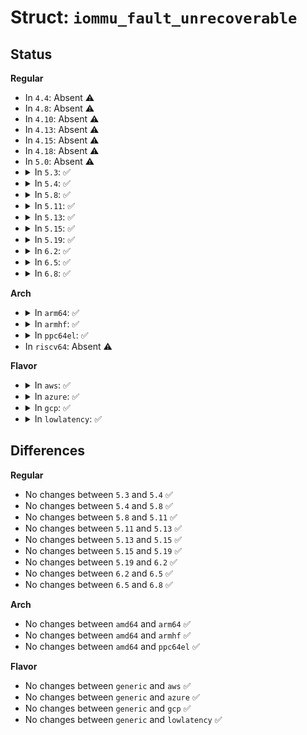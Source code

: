 # Struct: <code>iommu_fault_unrecoverable</code>

## Status
<b>Regular</b>
<ul>
<li>
In <code>4.4</code>: Absent ⚠️
</li>
<li>
In <code>4.8</code>: Absent ⚠️
</li>
<li>
In <code>4.10</code>: Absent ⚠️
</li>
<li>
In <code>4.13</code>: Absent ⚠️
</li>
<li>
In <code>4.15</code>: Absent ⚠️
</li>
<li>
In <code>4.18</code>: Absent ⚠️
</li>
<li>
In <code>5.0</code>: Absent ⚠️
</li>
<li>
<details>
<summary>In <code>5.3</code>: ✅</summary>

```c
struct iommu_fault_unrecoverable {
    __u32 reason;
    __u32 flags;
    __u32 pasid;
    __u32 perm;
    __u64 addr;
    __u64 fetch_addr;
};
```
</details>
</li>
<li>
<details>
<summary>In <code>5.4</code>: ✅</summary>

```c
struct iommu_fault_unrecoverable {
    __u32 reason;
    __u32 flags;
    __u32 pasid;
    __u32 perm;
    __u64 addr;
    __u64 fetch_addr;
};
```
</details>
</li>
<li>
<details>
<summary>In <code>5.8</code>: ✅</summary>

```c
struct iommu_fault_unrecoverable {
    __u32 reason;
    __u32 flags;
    __u32 pasid;
    __u32 perm;
    __u64 addr;
    __u64 fetch_addr;
};
```
</details>
</li>
<li>
<details>
<summary>In <code>5.11</code>: ✅</summary>

```c
struct iommu_fault_unrecoverable {
    __u32 reason;
    __u32 flags;
    __u32 pasid;
    __u32 perm;
    __u64 addr;
    __u64 fetch_addr;
};
```
</details>
</li>
<li>
<details>
<summary>In <code>5.13</code>: ✅</summary>

```c
struct iommu_fault_unrecoverable {
    __u32 reason;
    __u32 flags;
    __u32 pasid;
    __u32 perm;
    __u64 addr;
    __u64 fetch_addr;
};
```
</details>
</li>
<li>
<details>
<summary>In <code>5.15</code>: ✅</summary>

```c
struct iommu_fault_unrecoverable {
    __u32 reason;
    __u32 flags;
    __u32 pasid;
    __u32 perm;
    __u64 addr;
    __u64 fetch_addr;
};
```
</details>
</li>
<li>
<details>
<summary>In <code>5.19</code>: ✅</summary>

```c
struct iommu_fault_unrecoverable {
    __u32 reason;
    __u32 flags;
    __u32 pasid;
    __u32 perm;
    __u64 addr;
    __u64 fetch_addr;
};
```
</details>
</li>
<li>
<details>
<summary>In <code>6.2</code>: ✅</summary>

```c
struct iommu_fault_unrecoverable {
    __u32 reason;
    __u32 flags;
    __u32 pasid;
    __u32 perm;
    __u64 addr;
    __u64 fetch_addr;
};
```
</details>
</li>
<li>
<details>
<summary>In <code>6.5</code>: ✅</summary>

```c
struct iommu_fault_unrecoverable {
    __u32 reason;
    __u32 flags;
    __u32 pasid;
    __u32 perm;
    __u64 addr;
    __u64 fetch_addr;
};
```
</details>
</li>
<li>
<details>
<summary>In <code>6.8</code>: ✅</summary>

```c
struct iommu_fault_unrecoverable {
    __u32 reason;
    __u32 flags;
    __u32 pasid;
    __u32 perm;
    __u64 addr;
    __u64 fetch_addr;
};
```
</details>
</li>
</ul>
<b>Arch</b>
<ul>
<li>
<details>
<summary>In <code>arm64</code>: ✅</summary>

```c
struct iommu_fault_unrecoverable {
    __u32 reason;
    __u32 flags;
    __u32 pasid;
    __u32 perm;
    __u64 addr;
    __u64 fetch_addr;
};
```
</details>
</li>
<li>
<details>
<summary>In <code>armhf</code>: ✅</summary>

```c
struct iommu_fault_unrecoverable {
    __u32 reason;
    __u32 flags;
    __u32 pasid;
    __u32 perm;
    __u64 addr;
    __u64 fetch_addr;
};
```
</details>
</li>
<li>
<details>
<summary>In <code>ppc64el</code>: ✅</summary>

```c
struct iommu_fault_unrecoverable {
    __u32 reason;
    __u32 flags;
    __u32 pasid;
    __u32 perm;
    __u64 addr;
    __u64 fetch_addr;
};
```
</details>
</li>
<li>
In <code>riscv64</code>: Absent ⚠️
</li>
</ul>
<b>Flavor</b>
<ul>
<li>
<details>
<summary>In <code>aws</code>: ✅</summary>

```c
struct iommu_fault_unrecoverable {
    __u32 reason;
    __u32 flags;
    __u32 pasid;
    __u32 perm;
    __u64 addr;
    __u64 fetch_addr;
};
```
</details>
</li>
<li>
<details>
<summary>In <code>azure</code>: ✅</summary>

```c
struct iommu_fault_unrecoverable {
    __u32 reason;
    __u32 flags;
    __u32 pasid;
    __u32 perm;
    __u64 addr;
    __u64 fetch_addr;
};
```
</details>
</li>
<li>
<details>
<summary>In <code>gcp</code>: ✅</summary>

```c
struct iommu_fault_unrecoverable {
    __u32 reason;
    __u32 flags;
    __u32 pasid;
    __u32 perm;
    __u64 addr;
    __u64 fetch_addr;
};
```
</details>
</li>
<li>
<details>
<summary>In <code>lowlatency</code>: ✅</summary>

```c
struct iommu_fault_unrecoverable {
    __u32 reason;
    __u32 flags;
    __u32 pasid;
    __u32 perm;
    __u64 addr;
    __u64 fetch_addr;
};
```
</details>
</li>
</ul>

## Differences
<b>Regular</b>
<ul>
<li>
No changes between <code>5.3</code> and <code>5.4</code> ✅
</li>
<li>
No changes between <code>5.4</code> and <code>5.8</code> ✅
</li>
<li>
No changes between <code>5.8</code> and <code>5.11</code> ✅
</li>
<li>
No changes between <code>5.11</code> and <code>5.13</code> ✅
</li>
<li>
No changes between <code>5.13</code> and <code>5.15</code> ✅
</li>
<li>
No changes between <code>5.15</code> and <code>5.19</code> ✅
</li>
<li>
No changes between <code>5.19</code> and <code>6.2</code> ✅
</li>
<li>
No changes between <code>6.2</code> and <code>6.5</code> ✅
</li>
<li>
No changes between <code>6.5</code> and <code>6.8</code> ✅
</li>
</ul>
<b>Arch</b>
<ul>
<li>
No changes between <code>amd64</code> and <code>arm64</code> ✅
</li>
<li>
No changes between <code>amd64</code> and <code>armhf</code> ✅
</li>
<li>
No changes between <code>amd64</code> and <code>ppc64el</code> ✅
</li>
</ul>
<b>Flavor</b>
<ul>
<li>
No changes between <code>generic</code> and <code>aws</code> ✅
</li>
<li>
No changes between <code>generic</code> and <code>azure</code> ✅
</li>
<li>
No changes between <code>generic</code> and <code>gcp</code> ✅
</li>
<li>
No changes between <code>generic</code> and <code>lowlatency</code> ✅
</li>
</ul>
